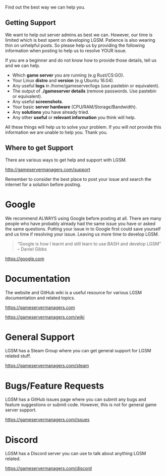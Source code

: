 Find out the best way we can help you.

Getting Support
-----------
We want to help out server admins as best we can. However, our time is limited which is best spent on developing LGSM. Patience is also wearing thin on unhelpful posts. So please help us by providing the following information when posting to help us to resolve YOUR issue.

If you are a beginner and do not know how to provide those details, tell us and we can help.

* Which **game server** you are running (e.g Rust/CS:GO).
* Your Linux **distro** and **version** (e.g Ubuntu 16.04).
* Any useful **logs** in /home/gameserver/logs (use pastebin or equivalent).
* The output of **./gameserver details** (remove passwords. Use pastebin or equivalent).
* Any useful **screenshots**.
* Your basic **server hardware** (CPU/RAM/Storage/Bandwidth).
* Any **solutions** you have already tried.
* Any other **useful** or **relevant information** you think will help.

All these things will help us to solve your problem. If you will not provide this information we are unable to help you. Thank you.

Where to get Support
--------------------
There are various ways to get help and support with LGSM.

http://gameservermanagers.com/support

Remember to consider the best place to post your issue and search the internet for a solution before posting.

Google
======
We recommend ALWAYS using Google before posting at all. There are many people who have probably already had the same issue you have or asked the same questions. Putting your issue in to Google first could save yourself and us time if resolving your issue. Leaving us more time to develop LGSM.

> “Google is how I learnt and still learn to use BASH and develop LGSM”
> – Daniel Gibbs

https://google.com

Documentation
=============
The website and GitHub wiki is a useful resource for various LGSM documentation and related topics.

https://gameservermanagers.com

https://gameservermanagers.com/wiki

General Support
===============
LGSM has a Steam Group where you can get general support for LGSM related stuff.

https://gameservermanagers.com/steam

Bugs/Feature Requests
=====================
LGSM has a GitHub issues page where you can submit any bugs and feature suggestions or submit code. However, this is not for general game server support.

https://gameservermanagers.com/issues

Discord
=======
LGSM has a Discord server you can use to talk about anything LGSM related.

https://gameservermanagers.com/discord
